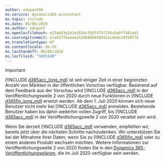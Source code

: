 ```yaml
---
author: edupont04
ms.service: dynamics365-accountant
ms.topic: include
ms.date: 06/06/2020
ms.author: edupont
ms.openlocfilehash: e25a6d3e2d1e282dc350f4797236c0abff481ab1
ms.sourcegitcommit: ccae3ff6aaeaa52db9d6456042acdede19fb9f7b
ms.translationtype: HT
ms.contentlocale: de-CH
ms.lasthandoff: 06/08/2020
ms.locfileid: "3435149"
---
```

> [!IMPORTANT]
> [!INCLUDE [d365acc_long_md](d365acc_long_md.md)] ist seit einiger Zeit in einer begrenzten Anzahl von Märkten in der öffentlichen Vorschau verfügbar. Basierend auf dem Feedback aus der Vorschau wird [!INCLUDE [d365acc_md](d365acc_md.md)] in der Veröffentlichungswelle 2 von 2020 durch neue Funktionen in [!INCLUDE [d365fin_long_md](d365fin_long_md.md)] ersetzt werden. Ab dem 1. Juli 2020 können sich neue Benutzer nicht mehr bei [!INCLUDE [d365acc_md](d365acc_md.md)] anmelden. Bestehende Benutzer haben bis dahin weiterhin vollen Zugriff, bis [!INCLUDE [d365acc_md](d365acc_md.md)] in der Veröffentlichungswelle 2 von 2020 veraltet sein wird.  

Wenn Sie derzeit [!INCLUDE [d365acc_md](d365acc_md.md)] verwenden, empfehlen wir, bereits jetzt über die nächsten Schritte nachzudenken. Wir unterstützen Sie bei der Mitnahme Ihrer Daten, wenn Sie zu [!INCLUDE [d365fin_md](d365fin_md.md)] oder zu einem anderen Produkt wechseln möchten. Weitere Informationen zur Veröffentlichungswelle 2 von 2020 finden Sie in den [Dynamics 365-Veröffentlichungsplänen](/dynamics365/release-plans/), die im Juli 2020 verfügbar sein werden.
